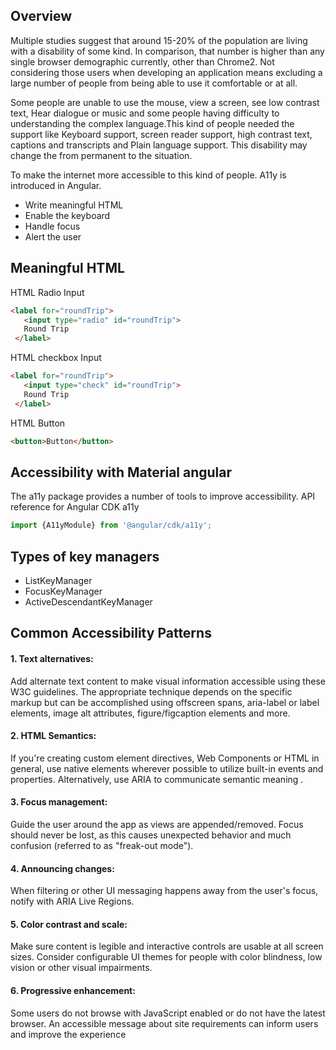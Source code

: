 ## Overview
Multiple studies suggest that around 15-20% of the population are living with a disability of some kind. In comparison, that number is higher than any single browser demographic currently, other than Chrome2. Not considering those users when developing an application means excluding a large number of people from being able to use it comfortable or at all.
   
Some people are unable to use the mouse, view a screen, see low contrast text, Hear dialogue or music and some people having difficulty to understanding the complex language.This kind of people needed the support like Keyboard support, screen reader support, high contrast text, captions and transcripts and Plain language support. This disability may change the from permanent to the situation. 
 
To make the internet more accessible to this kind of people. A11y is introduced in Angular. 
  * Write meaningful HTML
  * Enable the keyboard
  * Handle focus
  * Alert the user

## Meaningful HTML

HTML Radio Input
````Html
<label for="roundTrip">
   <input type="radio" id="roundTrip">
   Round Trip
 </label>
````

HTML checkbox Input
````Html
<label for="roundTrip">
   <input type="check" id="roundTrip">
   Round Trip
 </label>
````

HTML Button
````Html
<button>Button</button>
````

## Accessibility with Material angular
The a11y package provides a number of tools to improve accessibility. 
API reference for Angular CDK a11y
````Javascript
import {A11yModule} from '@angular/cdk/a11y';
````

## Types of key managers

* ListKeyManager
* FocusKeyManager 
* ActiveDescendantKeyManager


## Common Accessibility Patterns

#### 1. Text alternatives: 
Add alternate text content to make visual information accessible using these W3C guidelines. The appropriate technique depends on the specific markup but can be accomplished using offscreen spans, aria-label or label elements, image alt attributes, figure/figcaption elements and more.

#### 2. HTML Semantics: 
 If you're creating custom element directives, Web Components or HTML in general, use native elements wherever possible to utilize built-in events and properties. Alternatively, use ARIA to communicate semantic meaning .

#### 3. Focus management:
 Guide the user around the app as views are appended/removed. Focus should never be lost, as this causes unexpected behavior and much confusion (referred to as "freak-out mode").

#### 4. Announcing changes:
When filtering or other UI messaging happens away from the user's focus, notify with ARIA Live Regions.

#### 5. Color contrast and scale:
Make sure content is legible and interactive controls are usable at all screen sizes. Consider configurable UI themes for people with color blindness, low vision or other visual impairments.

#### 6. Progressive enhancement:
Some users do not browse with JavaScript enabled or do not have the latest browser. An accessible message about site requirements can inform users and improve the experience

 
